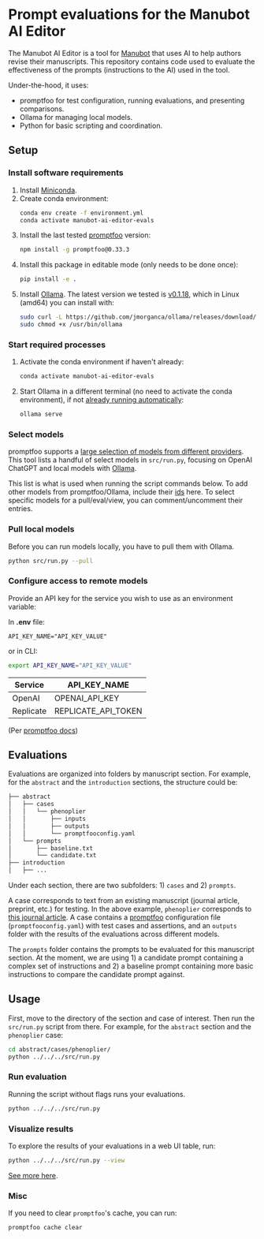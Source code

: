 # Prompt evaluations for the Manubot AI Editor

The Manubot AI Editor is a tool for [Manubot](https://manubot.org) that uses AI to help authors revise their manuscripts.
This repository contains code used to evaluate the effectiveness of the prompts (instructions to the AI) used in the tool.

Under-the-hood, it uses:

- promptfoo for test configuration, running evaluations, and presenting comparisons.
- Ollama for managing local models.
- Python for basic scripting and coordination.

## Setup

### Install software requirements

1. Install [Miniconda](https://docs.conda.io/en/latest/miniconda.html).
1. Create conda environment:
   ```bash
   conda env create -f environment.yml
   conda activate manubot-ai-editor-evals
   ```
1. Install the last tested [promptfoo](https://promptfoo.dev/) version:
   ```bash
   npm install -g promptfoo@0.33.3
   ```
1. Install this package in editable mode (only needs to be done once):
   ```bash
   pip install -e .
   ```
1. Install [Ollama](https://ollama.ai/). The latest version we tested is [v0.1.18](https://github.com/jmorganca/ollama/releases/tag/v0.1.18), which in Linux (amd64) you can install with:
   ```bash
   sudo curl -L https://github.com/jmorganca/ollama/releases/download/v0.1.18/ollama-linux-amd64 -o /usr/bin/ollama
   sudo chmod +x /usr/bin/ollama
   ```

### Start required processes

1. Activate the conda environment if haven't already:
   ```bash
   conda activate manubot-ai-editor-evals
   ```
1. Start Ollama in a different terminal (no need to activate the conda environment), if not [already running automatically](https://github.com/jmorganca/ollama/issues/707):
   ```bash
   ollama serve
   ```

### Select models

promptfoo supports a [large selection of models from different providers](https://www.promptfoo.dev/docs/providers).
This tool lists a handful of select models in `src/run.py`, focusing on OpenAI ChatGPT and local models with [Ollama](https://ollama.ai/library).

This list is what is used when running the script commands below.
To add other models from promptfoo/Ollama, include their [ids](https://www.promptfoo.dev/docs/providers/ollama) here.
To select specific models for a pull/eval/view, you can comment/uncomment their entries.

### Pull local models

Before you can run models locally, you have to pull them with Ollama.

```bash
python src/run.py --pull
```

### Configure access to remote models

Provide an API key for the service you wish to use as an environment variable:

In **.env** file:

```
API_KEY_NAME="API_KEY_VALUE"
```

or in CLI:

```bash
export API_KEY_NAME="API_KEY_VALUE"
```

| Service   | API_KEY_NAME        |
| --------- | ------------------- |
| OpenAI    | OPENAI_API_KEY      |
| Replicate | REPLICATE_API_TOKEN |

(Per [promptfoo docs](https://www.promptfoo.dev/docs/providers))

## Evaluations

Evaluations are organized into folders by manuscript section.
For example, for the `abstract` and the `introduction` sections, the structure could be:

```bash
├── abstract
│   ├── cases
│   │   └── phenoplier
│   │       ├── inputs
│   │       ├── outputs
│   │       └── promptfooconfig.yaml
│   └── prompts
│       ├── baseline.txt
│       └── candidate.txt
├── introduction
│   ├── ...
```

Under each section, there are two subfolders: 1) `cases` and 2) `prompts`.

A case corresponds to text from an existing manuscript (journal article, preprint, etc.) for testing.
In the above example, `phenoplier` corresponds to [this journal article](https://doi.org/10.1038/s41467-023-41057-4).
A case contains a [promptfoo](https://promptfoo.dev/) configuration file (`promptfooconfig.yaml`) with test cases and assertions, and an `outputs` folder with the results of the evaluations across different models.

The `prompts` folder contains the prompts to be evaluated for this manuscript section.
At the moment, we are using 1) a candidate prompt containing a complex set of instructions and 2) a baseline prompt containing more basic instructions to compare the candidate prompt against.

## Usage

First, move to the directory of the section and case of interest.
Then run the `src/run.py` script from there.
For example, for the `abstract` section and the `phenoplier` case:

```bash
cd abstract/cases/phenoplier/
python ../../../src/run.py
```

### Run evaluation

Running the script without flags runs your evaluations.

```bash
python ../../../src/run.py
```

### Visualize results

To explore the results of your evaluations in a web UI table, run:

```bash
python ../../../src/run.py --view
```

[See more here](https://www.promptfoo.dev/docs/usage/web-ui).

### Misc

If you need to clear `promptfoo`'s cache, you can run:

```bash
promptfoo cache clear
```
